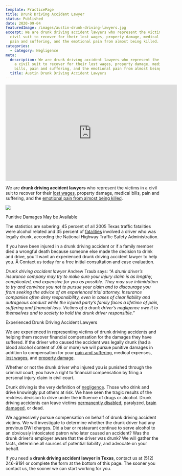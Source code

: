 ```yaml
---
template: PracticePage
title: Drunk Driving Accident Lawyer
status: Published
date: 2020-09-04
featuredImage: /images/austin-drunk-driving-lawyers.jpg
excerpt: We are drunk driving accident lawyers who represent the victims in a
  civil suit to recover for their lost wages, property damage, medical bills,
  pain and suffering, and the emotional pain from almost being killed.
categories:
  - category: Negligence
meta:
  description: We are drunk driving accident lawyers who represent the victims in
    a civil suit to recover for their lost wages, property damage, medical
    bills, pain and suffering, and the emotional pain from almost being killed.
  title: Austin Drunk Driving Accident Lawyers
---
```

<iframe width="560" height="315" src="https://www.youtube.com/embed/C8VXFmqDQgU" frameborder="0" allow="accelerometer; autoplay; encrypted-media; gyroscope; picture-in-picture" allowfullscreen></iframe>

<!--StartFragment-->

We are **drunk driving accident lawyers** who represent the victims in a civil suit to recover for their [lost wages](/lost-wages-due-to-an-injury/), property damage, medical bills, pain and suffering, and the [emotional pain from almost being killed](/practice-areas/emotional-injury/).

![](/images/drunk-driving-accident.jpg)

Punitive Damages May be Available

The statistics are sobering: 45 percent of all 2005 Texas traffic fatalities were alcohol related and 35 percent of [fatalities](/practice-areas/wrongful-death-attorney/) involved a driver who was legally drunk, according the National Highway Traffic Safety Administration.

If you have been injured in a drunk driving accident or if a family member died a wrongful death because someone else made the decision to drink and drive, you’ll want an experienced drunk driving accident lawyer to help you. Â Contact us today for a free initial consultation and case evaluation.

*Drunk driving accident lawyer* Andrew Traub says: *“A drunk driver’s insurance company may try to make sure your injury claim is as lengthy, complicated, and expensive for you as possible. They may use intimidation to try and convince you not to pursue your claim and to discourage you from seeking the advice of an experienced trial attorney. Insurance companies often deny responsibility, even in cases of clear liability and outrageous conduct while the injured party’s family faces a lifetime of pain, suffering and financial loss. Victims of a drunk driver’s negligence owe it to themselves and to society to hold the drunk driver responsible.”*

Experienced Drunk Driving Accident Lawyers

We are experienced in representing victims of drunk driving accidents and helping them recover financial compensation for the damages they have suffered. If the driver who caused the accident was legally drunk (had a blood alcohol content of .08 or more) we will pursue punitive damages in addition to compensation for your [pain and suffering](/faq/pain-and-suffering/), medical expenses, [lost wages](/lost-wages-due-to-an-injury/), and [property damage](/blog/handling-your-auto-property-damage-claim/).

Whether or not the drunk driver who injured you is punished through the criminal court, you have a right to financial compensation by filing a personal injury claim in civil court.

Drunk driving is the very definition of [negligence](/practice-areas/negligence/). Those who drink and drive knowingly put others at risk. We have seen the tragic results of the reckless decision to drive under the influence of drugs or alcohol. Drunk driving accidents can leave victims [permanently disabled](/practice-areas/serious-personal-injury/), paralyzed, [brain damaged](/practice-areas/brain-injury-lawyers/), or dead.

We aggressively pursue compensation on behalf of drunk driving accident victims. We will investigate to determine whether the drunk driver had any previous DWI charges. Did a bar or restaurant continue to serve alcohol to an obviously intoxicated patron who later caused an accident? Was the drunk driver’s employer aware that the driver was drunk? We will gather the facts, determine all sources of potential liability, and advocate on your behalf.

If you need a **drunk driving accident lawyer in Texas**, contact us at (512) 246-9191 or complete the form at the bottom of this page. The sooner you contact us, the sooner we can start working for you.

<!--EndFragment-->